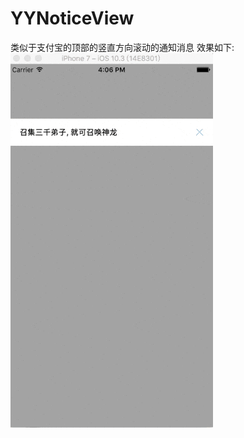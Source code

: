 # YYNoticeView
类似于支付宝的顶部的竖直方向滚动的通知消息
效果如下:
![image](https://github.com/ALittleNasty/YYNoticeView/blob/master/YYNoticeViewScreenShot.gif)

